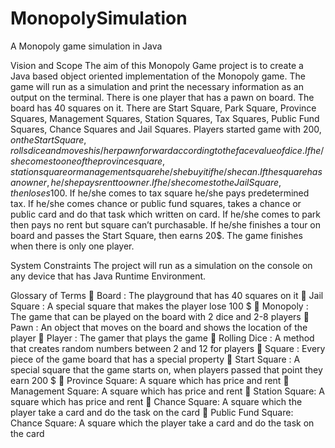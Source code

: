 # MonopolySimulation
A Monopoly game simulation in Java

Vision and Scope
The aim of this Monopoly Game project is to create a Java based object oriented implementation of the Monopoly game. The game will run as a simulation and print the necessary information as an output on the terminal.
There is one player that has a pawn on board. The board has 40 squares on it. There are Start Square, Park Square, Province Squares, Management Squares, Station Squares, Tax Squares, Public Fund Squares, Chance Squares and Jail Squares. Players started game with 200$, on the Start Square, rolls dice and moves his/her pawn forward according to the face value of dice. If he/she comes to one of the province square, station square or management square he/she buy it if he/she can. If the square has an owner, he/she pays rent to owner. If he/she comes to the Jail Square, then loses 100$. If he/she comes to tax square he/she pays predetermined tax. If he/she comes chance or public fund squares, takes a chance or public card and do that task which written on card. If he/she comes to park then pays no rent but square can’t purchasable. If he/she finishes a tour on board and passes the Start Square, then earns 20$. The game finishes when there is only one player.

System Constraints
The project will run as a simulation on the console on any device that has Java Runtime Environment.

Glossary of Terms
 Board : The playground that has 40 squares on it
 Jail Square : A special square that makes the player lose 100 $
 Monopoly : The game that can be played on the board with 2 dice and 2-8
players
 Pawn : An object that moves on the board and shows the location of the player
 Player : The gamer that plays the game
 Rolling Dice : A method that creates random numbers between 2 and 12 for
players
 Square : Every piece of the game board that has a special property
 Start Square : A special square that the game starts on, when players passed
that point they earn 200 $
 Province Square: A square which has price and rent
 Management Square: A square which has price and rent
 Station Square: A square which has price and rent
 Chance Square: A square which the player take a card and do the task on the
card
 Public Fund Square: Chance Square: A square which the player take a card and do the task on the card
